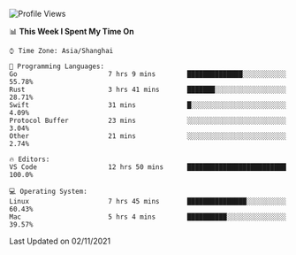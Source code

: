 <!--START_SECTION:waka-->
![Profile Views](http://img.shields.io/badge/Profile%20Views-17-blue)

📊 **This Week I Spent My Time On** 

```text
⌚︎ Time Zone: Asia/Shanghai

💬 Programming Languages: 
Go                       7 hrs 9 mins        ██████████████░░░░░░░░░░░   55.78% 
Rust                     3 hrs 41 mins       ███████░░░░░░░░░░░░░░░░░░   28.71% 
Swift                    31 mins             █░░░░░░░░░░░░░░░░░░░░░░░░   4.09% 
Protocol Buffer          23 mins             ░░░░░░░░░░░░░░░░░░░░░░░░░   3.04% 
Other                    21 mins             ░░░░░░░░░░░░░░░░░░░░░░░░░   2.74%

🔥 Editors: 
VS Code                  12 hrs 50 mins      █████████████████████████   100.0%

💻 Operating System: 
Linux                    7 hrs 45 mins       ███████████████░░░░░░░░░░   60.43% 
Mac                      5 hrs 4 mins        ██████████░░░░░░░░░░░░░░░   39.57%

```


 Last Updated on 02/11/2021
<!--END_SECTION:waka-->
